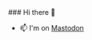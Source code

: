 <link href="https://mastodonapp.uk/@imbaker" rel="me" />
### Hi there 👋

- 📫 I'm on <a rel="me" href="https://mastodonapp.uk/@imbaker">Mastodon</a>


<!--
**imbaker/imbaker** is a ✨ _special_ ✨ repository because its `README.md` (this file) appears on your GitHub profile.

Here are some ideas to get you started:

- 🔭 I’m currently working on ...
- 🌱 I’m currently learning ...
- 👯 I’m looking to collaborate on ...
- 🤔 I’m looking for help with ...
- 💬 Ask me about ...
- 📫 How to reach me: ...
- 😄 Pronouns: ...
- ⚡ Fun fact: ...
-->
